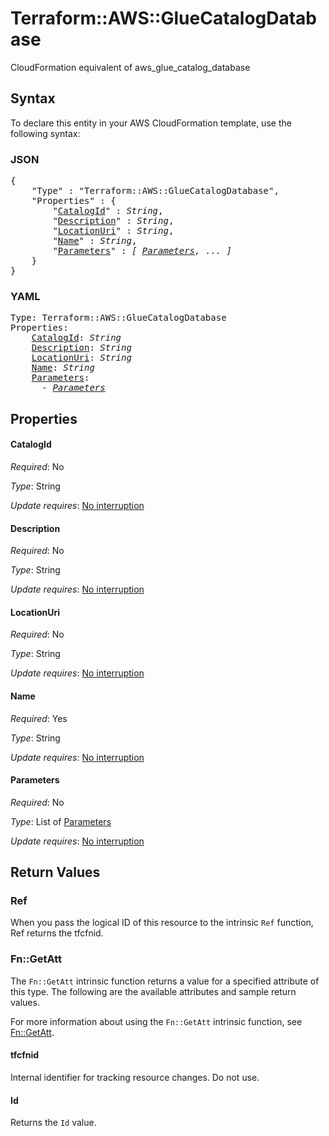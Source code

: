 # Terraform::AWS::GlueCatalogDatabase

CloudFormation equivalent of aws_glue_catalog_database

## Syntax

To declare this entity in your AWS CloudFormation template, use the following syntax:

### JSON

<pre>
{
    "Type" : "Terraform::AWS::GlueCatalogDatabase",
    "Properties" : {
        "<a href="#catalogid" title="CatalogId">CatalogId</a>" : <i>String</i>,
        "<a href="#description" title="Description">Description</a>" : <i>String</i>,
        "<a href="#locationuri" title="LocationUri">LocationUri</a>" : <i>String</i>,
        "<a href="#name" title="Name">Name</a>" : <i>String</i>,
        "<a href="#parameters" title="Parameters">Parameters</a>" : <i>[ <a href="parameters.md">Parameters</a>, ... ]</i>
    }
}
</pre>

### YAML

<pre>
Type: Terraform::AWS::GlueCatalogDatabase
Properties:
    <a href="#catalogid" title="CatalogId">CatalogId</a>: <i>String</i>
    <a href="#description" title="Description">Description</a>: <i>String</i>
    <a href="#locationuri" title="LocationUri">LocationUri</a>: <i>String</i>
    <a href="#name" title="Name">Name</a>: <i>String</i>
    <a href="#parameters" title="Parameters">Parameters</a>: <i>
      - <a href="parameters.md">Parameters</a></i>
</pre>

## Properties

#### CatalogId

_Required_: No

_Type_: String

_Update requires_: [No interruption](https://docs.aws.amazon.com/AWSCloudFormation/latest/UserGuide/using-cfn-updating-stacks-update-behaviors.html#update-no-interrupt)

#### Description

_Required_: No

_Type_: String

_Update requires_: [No interruption](https://docs.aws.amazon.com/AWSCloudFormation/latest/UserGuide/using-cfn-updating-stacks-update-behaviors.html#update-no-interrupt)

#### LocationUri

_Required_: No

_Type_: String

_Update requires_: [No interruption](https://docs.aws.amazon.com/AWSCloudFormation/latest/UserGuide/using-cfn-updating-stacks-update-behaviors.html#update-no-interrupt)

#### Name

_Required_: Yes

_Type_: String

_Update requires_: [No interruption](https://docs.aws.amazon.com/AWSCloudFormation/latest/UserGuide/using-cfn-updating-stacks-update-behaviors.html#update-no-interrupt)

#### Parameters

_Required_: No

_Type_: List of <a href="parameters.md">Parameters</a>

_Update requires_: [No interruption](https://docs.aws.amazon.com/AWSCloudFormation/latest/UserGuide/using-cfn-updating-stacks-update-behaviors.html#update-no-interrupt)

## Return Values

### Ref

When you pass the logical ID of this resource to the intrinsic `Ref` function, Ref returns the tfcfnid.

### Fn::GetAtt

The `Fn::GetAtt` intrinsic function returns a value for a specified attribute of this type. The following are the available attributes and sample return values.

For more information about using the `Fn::GetAtt` intrinsic function, see [Fn::GetAtt](https://docs.aws.amazon.com/AWSCloudFormation/latest/UserGuide/intrinsic-function-reference-getatt.html).

#### tfcfnid

Internal identifier for tracking resource changes. Do not use.

#### Id

Returns the <code>Id</code> value.

